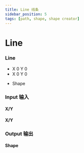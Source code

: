 ```yaml
---
title: Line 线条
sidebar_position: 5
tags: [path, shape, shape creator]
---
```


# Line

<div className="patch-container">
    <div className="patch processor">
        <h3>Line</h3>
        <ul className="inputs">
            <li>X <span>0</span> Y <span>0</span></li>
            <li>X <span>0</span> Y <span>0</span></li>
        </ul>
        <ul className="outputs">
            <li>Shape</li>
        </ul>
    </div>
</div>


<div className="port-descriptions">
<div className="inputs">

### Input 输入

#### X/Y

#### X/Y

</div>
<div className="outputs">

### Output 输出

#### Shape


</div>
</div>